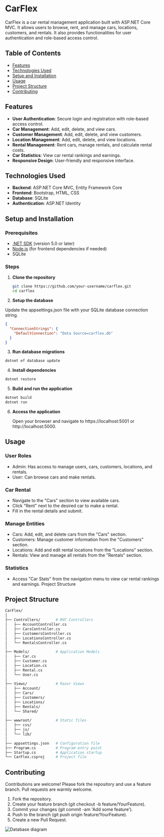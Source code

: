 # CarFlex

CarFlex is a car rental management application built with ASP.NET Core MVC. It allows users to browse, rent, and manage cars, locations, customers, and rentals. It also provides functionalities for user authentication and role-based access control.

## Table of Contents

- [Features](#features)
- [Technologies Used](#technologies-used)
- [Setup and Installation](#setup-and-installation)
- [Usage](#usage)
- [Project Structure](#project-structure)
- [Contributing](#contributing)

## Features

- **User Authentication**: Secure login and registration with role-based access control.
- **Car Management**: Add, edit, delete, and view cars.
- **Customer Management**: Add, edit, delete, and view customers.
- **Location Management**: Add, edit, delete, and view locations.
- **Rental Management**: Rent cars, manage rentals, and calculate rental costs.
- **Car Statistics**: View car rental rankings and earnings.
- **Responsive Design**: User-friendly and responsive interface.

## Technologies Used

- **Backend**: ASP.NET Core MVC, Entity Framework Core
- **Frontend**: Bootstrap, HTML, CSS
- **Database**: SQLite
- **Authentication**: ASP.NET Identity

## Setup and Installation

### Prerequisites

- [.NET SDK](https://dotnet.microsoft.com/download) (version 5.0 or later)
- [Node.js](https://nodejs.org/) (for frontend dependencies if needed)
- SQLite

### Steps

1. **Clone the repository**

   ```sh
   git clone https://github.com/your-username/carflex.git
   cd carflex
   ```
   
2. **Setup the database**

Update the appsettings.json file with your SQLite database connection string.
```json
{
  "ConnectionStrings": {
    "DefaultConnection": "Data Source=carflex.db"
  }
}
```

3. **Run database migrations**
```sh
dotnet ef database update
```

4. **Install dependencies**
```sh
dotnet restore
```

5. **Build and run the application**
```sh
dotnet build
dotnet run
```

6. **Access the application**

   Open your browser and navigate to https://localhost:5001 or http://localhost:5000.

## Usage

### User Roles
   - Admin: Has access to manage users, cars, customers, locations, and rentals.
   - User: Can browse cars and make rentals.

### Car Rental
   - Navigate to the "Cars" section to view available cars.
   - Click "Rent" next to the desired car to make a rental.
   - Fill in the rental details and submit.
   
### Manage Entities
   - Cars: Add, edit, and delete cars from the "Cars" section.
   - Customers: Manage customer information from the "Customers" section.
   - Locations: Add and edit rental locations from the "Locations" section.
   - Rentals: View and manage all rentals from the "Rentals" section.

### Statistics
   - Access "Car Stats" from the navigation menu to view car rental rankings and earnings.
   Project Structure

## Project Structure
```bash
CarFlex/
│
├── Controllers/       # MVC Controllers
│   ├── AccountController.cs
│   ├── CarsController.cs
│   ├── CustomersController.cs
│   ├── LocationsController.cs
│   └── RentalsController.cs
│
├── Models/            # Application Models
│   ├── Car.cs
│   ├── Customer.cs
│   ├── Location.cs
│   ├── Rental.cs
│   └── User.cs
│
├── Views/             # Razor Views
│   ├── Account/
│   ├── Cars/
│   ├── Customers/
│   ├── Locations/
│   ├── Rentals/
│   └── Shared/
│
├── wwwroot/           # Static files
│   ├── css/
│   ├── js/
│   └── lib/
│
├── appsettings.json   # Configuration file
├── Program.cs         # Program entry point
├── Startup.cs         # Application startup
└── CarFlex.csproj     # Project file
```

## Contributing
Contributions are welcome! Please fork the repository and use a feature branch. Pull requests are warmly welcome.

1. Fork the repository.
2. Create your feature branch (git checkout -b feature/YourFeature).
3. Commit your changes (git commit -am 'Add some feature').
4. Push to the branch (git push origin feature/YourFeature).
5. Create a new Pull Request.


![Database diagram](https://github.com/Arkadiusz4/CarFlex/assets/71427558/3b4be576-2862-4d0a-86b0-9fc5b45f084e)
